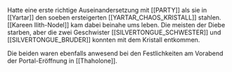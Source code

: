 Hatte eine erste richtige Auseinandersetzung mit [[PARTY]] als sie in [[Yartar]] den soeben ersteigerten [[YARTAR_CHAOS_KRISTALL]] stahlen. [[Kareen Ilith-Nodel]] kam dabei beinahe ums leben. Die meisten der Diebe starben, aber die zwei Geschwister [[SILVERTONGUE_SCHWESTER]] und [[SILVERTONGUE_BRUDER]] konnten mit dem Kristall entkommen.

Die beiden waren ebenfalls anwesend bei den Festlichkeiten am Vorabend der Portal-Eröffnung in [[Thaholone]].